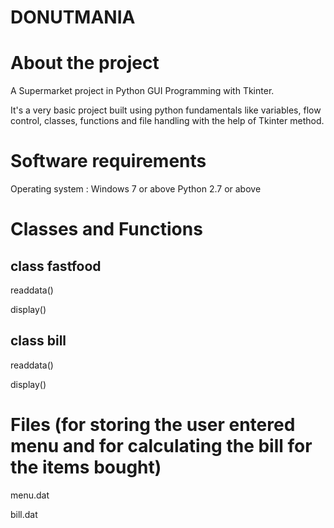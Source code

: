 # DONUTMANIA
# About the project
A Supermarket project in Python GUI Programming with Tkinter. 


It's a very basic project built using python fundamentals like variables, flow control, classes, functions and  file handling with the help of Tkinter method.
# Software requirements
Operating system : Windows 7 or above
Python 2.7 or above 

# Classes and Functions 
## class fastfood
readdata()

display()

## class bill
readdata()

display()

# Files (for storing the user entered menu and for calculating the bill for the items bought)
menu.dat

bill.dat 
